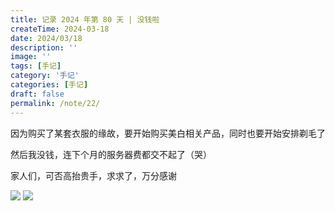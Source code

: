 ```yaml
---
title: 记录 2024 年第 80 天 | 没钱啦
createTime: 2024-03-18
date: 2024/03/18
description: ''
image: ''
tags: [手记]
category: '手记'
categories: [手记]
draft: false 
permalink: /note/22/
---
```

因为购买了某套衣服的缘故，要开始购买美白相关产品，同时也要开始安排剃毛了

然后我没钱，连下个月的服务器费都交不起了（哭）

家人们，可否高抬贵手，求求了，万分感谢

![](https://mx-space.akio.top/api/v2/objects/icon/zorjxhkblyw64z43rz.jpg)
![](https://mx-space.akio.top/api/v2/objects/icon/i4hutnaefiwi7gcjat.png)
